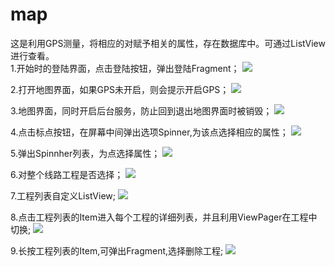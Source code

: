 # map
这是利用GPS测量，将相应的对赋予相关的属性，存在数据库中。可通过ListView进行查看。  
1.开始时的登陆界面，点击登陆按钮，弹出登陆Fragment； 
![](https://raw.githubusercontent.com/yxhuangCH/map/master/READMEPICTURE/Screenshot_2015-03-03-11-45-07.png)  
  
  2.打开地图界面，如果GPS未开启，则会提示开启GPS；
  ![](https://raw.githubusercontent.com/yxhuangCH/map/master/READMEPICTURE/Screenshot_2015-03-03-11-46-48.png)

  3.地图界面，同时开启后台服务，防止回到退出地图界面时被销毁；
  ![](https://raw.githubusercontent.com/yxhuangCH/map/master/READMEPICTURE/Screenshot_2015-03-03-11-46-58.png)
    
   4.点击标点按钮，在屏幕中间弹出选项Spinner,为该点选择相应的属性；
   ![](https://raw.githubusercontent.com/yxhuangCH/map/master/READMEPICTURE/Screenshot_2015-03-03-11-47-33.png)  
   
   5.弹出Spinnher列表，为点选择属性；
   ![](https://raw.githubusercontent.com/yxhuangCH/map/master/READMEPICTURE/Screenshot_2015-03-03-11-47-39.png)  

   6.对整个线路工程是否选择；
   ![](https://raw.githubusercontent.com/yxhuangCH/map/master/READMEPICTURE/Screenshot_2015-03-03-11-47-39.png)  

   7.工程列表自定义ListView;
   ![](https://raw.githubusercontent.com/yxhuangCH/map/master/READMEPICTURE/Screenshot_2015-03-03-11-50-49.png)  

   8.点击工程列表的Item进入每个工程的详细列表，并且利用ViewPager在工程中切换;
   ![](https://raw.githubusercontent.com/yxhuangCH/map/master/READMEPICTURE/Screenshot_2015-03-03-11-51-20.png)  

   9.长按工程列表的Item,可弹出Fragment,选择删除工程;
   ![](https://raw.githubusercontent.com/yxhuangCH/map/master/READMEPICTURE/Screenshot_2015-03-03-11-51-46.png)




